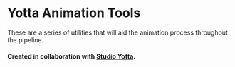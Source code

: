 # Yotta Animation Tools
These are a series of utilities that will aid the animation process throughout the pipeline.

#### Created in collaboration with [Studio Yotta](https://studioyotta.com/).
